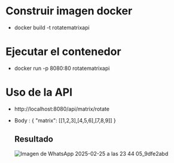 # Construir imagen docker
- docker build -t rotatematrixapi
# Ejecutar el contenedor
- docker run -p 8080:80 rotatematrixapi
# Uso de la API
- http://localhost:8080/api/matrix/rotate
- Body : {
    "matrix": [[1,2,3],[4,5,6],[7,8,9]]
  }

  ## Resultado
  ![Imagen de WhatsApp 2025-02-25 a las 23 44 05_9dfe2abd](https://github.com/user-attachments/assets/c0c1d444-5457-4ab0-bf75-67b25b95dcb3)

